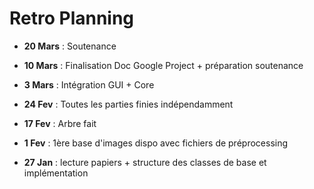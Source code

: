 # Retro Planning #

  * **20 Mars** : Soutenance

  * **10 Mars** : Finalisation Doc Google Project + préparation soutenance

  * **3 Mars** : Intégration GUI + Core

  * **24 Fev** : Toutes les parties finies indépendamment

  * **17 Fev** : Arbre fait

  * **1 Fev** : 1ère base d'images dispo avec fichiers de préprocessing

  * **27 Jan** : lecture papiers + structure des classes de base et implémentation